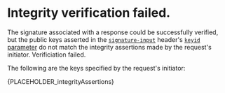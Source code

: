 # Integrity verification failed.

The signature associated with a response could be successfully verified, but the
public keys asserted in the [`signature-input`](signatureInputHeader)
header's [`keyid` parameter](signatureParameters) do not match the integrity
assertions made by the request's initiator. Verificiation failed.

The following are the keys specified by the request's initiator:

{PLACEHOLDER_integrityAssertions}
